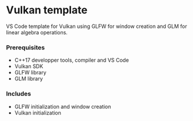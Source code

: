 # Vulkan template
VS Code template for Vulkan using GLFW for window creation and GLM for linear algebra operations.

### Prerequisites
- C++17 developper tools, compiler and VS Code
- Vulkan SDK
- GLFW library
- GLM library

### Includes
- GLFW initialization and window creation
- Vulkan initialization

